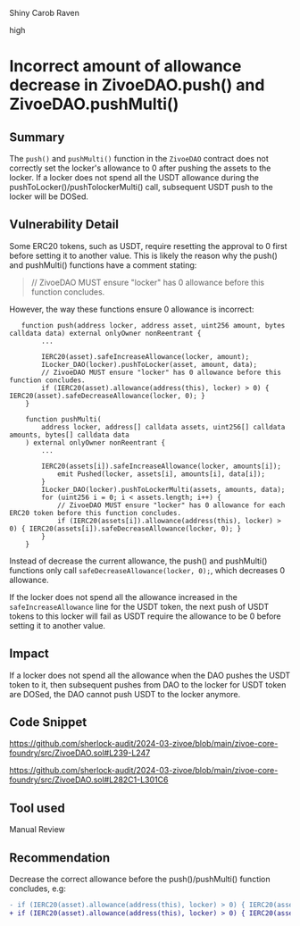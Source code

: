 Shiny Carob Raven

high

# Incorrect amount of allowance decrease in ZivoeDAO.push() and ZivoeDAO.pushMulti()

## Summary

The `push()` and `pushMulti()` function in the `ZivoeDAO` contract does not correctly set the locker's allowance to 0 after pushing the assets to the locker. If a locker does not spend all the USDT allowance during the pushToLocker()/pushTolockerMulti() call, subsequent USDT push to the locker will be DOSed.

## Vulnerability Detail

Some ERC20 tokens, such as USDT, require resetting the approval to 0 first before setting it to another value. This is likely the reason why the push() and pushMulti() functions have a comment stating:
>  // ZivoeDAO MUST ensure "locker" has 0 allowance before this function concludes.

However, the way these functions ensure 0 allowance is incorrect:

```solidity
   function push(address locker, address asset, uint256 amount, bytes calldata data) external onlyOwner nonReentrant {
        ...

        IERC20(asset).safeIncreaseAllowance(locker, amount);
        ILocker_DAO(locker).pushToLocker(asset, amount, data);
        // ZivoeDAO MUST ensure "locker" has 0 allowance before this function concludes.
        if (IERC20(asset).allowance(address(this), locker) > 0) { IERC20(asset).safeDecreaseAllowance(locker, 0); }
    }
```
```solidity
    function pushMulti(
        address locker, address[] calldata assets, uint256[] calldata amounts, bytes[] calldata data
    ) external onlyOwner nonReentrant {
        ...

        IERC20(assets[i]).safeIncreaseAllowance(locker, amounts[i]);
            emit Pushed(locker, assets[i], amounts[i], data[i]);
        }
        ILocker_DAO(locker).pushToLockerMulti(assets, amounts, data);
        for (uint256 i = 0; i < assets.length; i++) {
            // ZivoeDAO MUST ensure "locker" has 0 allowance for each ERC20 token before this function concludes.
            if (IERC20(assets[i]).allowance(address(this), locker) > 0) { IERC20(assets[i]).safeDecreaseAllowance(locker, 0); }
        }
    }
```

Instead of decrease the current allowance, the push() and pushMulti() functions only call `safeDecreaseAllowance(locker, 0);`, which decreases 0 allowance.

If the locker does not spend all the allowance increased in the `safeIncreaseAllowance` line for the USDT token, the next push of USDT tokens to this locker will fail as USDT require the allowance to be 0 before setting it to another value.


## Impact

If a locker does not spend all the allowance when the DAO pushes the USDT token to it, then subsequent pushes from DAO to the locker for USDT token are DOSed, the DAO cannot push USDT to the locker anymore.


## Code Snippet
https://github.com/sherlock-audit/2024-03-zivoe/blob/main/zivoe-core-foundry/src/ZivoeDAO.sol#L239-L247

https://github.com/sherlock-audit/2024-03-zivoe/blob/main/zivoe-core-foundry/src/ZivoeDAO.sol#L282C1-L301C6



## Tool used

Manual Review

## Recommendation

Decrease the correct allowance before the push()/pushMulti() function concludes, e.g:
```diff
- if (IERC20(asset).allowance(address(this), locker) > 0) { IERC20(asset).safeDecreaseAllowance(locker, 0); }
+ if (IERC20(asset).allowance(address(this), locker) > 0) { IERC20(asset).safeDecreaseAllowance(locker, IERC20(asset).allowance(address(this), locker)); }
```


